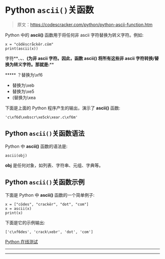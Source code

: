# Python `ascii()`关函数

> 原文：<https://codescracker.com/python/python-ascii-function.htm>

Python 中的 **ascii()** 函数用于将任何非 ascii 字符替换为转义字符。例如:

```
x = "cödëscråckêr.cöm"
print(ascii(x))
```

字符**、**、**、**(**为非 ascii 字符。因此，函数 **ascii()** 将所有这些非 ascii 字符转换/替换为转义字符。那就是:******

 *****   ？替换为\xf6
*   替换为\xeb
*   替换为\xe5
*   (替换为\xea

下面是上面的 Python 程序产生的输出，演示了 **ascii()** 函数:

```
'c\xf6d\xebscr\xe5ck\xear.c\xf6m'
```

## Python `ascii()`关函数语法

Python 中 **ascii()** 函数的语法是:

```
ascii(obj)
```

**obj** 是任何对象，如列表、字符串、元组、字典等。

## Python `ascii()`关函数示例

下面是 Python 中 **ascii()** 函数的一个简单例子:

```
x = ["cödes", "crackër", "dot", "com"]
x = ascii(x)
print(x)
```

下面是它的示例输出:

```
['c\xf6des', 'crack\xebr', 'dot', 'com']
```

[Python 在线测试](/exam/showtest.php?subid=10)

* * *

* * *****